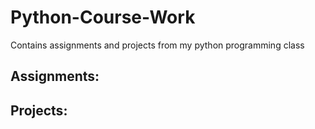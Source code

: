 # Python-Course-Work
Contains assignments and projects from my python programming class
## Assignments:
## Projects:
